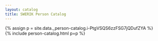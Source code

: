 ```yaml
---
layout: catalog
title: SWERIK Person Catalog
---
```

{% assign p = site.data._person-catalog.i-PtgVSQS6zzFSG7jQDufZYA %}
{% include person-catalog.html p=p %}

